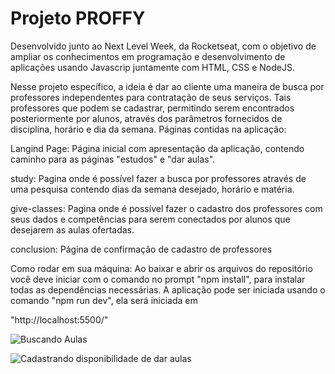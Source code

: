 # Projeto PROFFY

Desenvolvido junto ao Next Level Week, da Rocketseat, com o objetivo de ampliar os conhecimentos em programação e desenvolvimento de aplicações usando Javascrip juntamente com HTML, CSS e NodeJS.

Nesse projeto específico, a ideia é dar ao cliente uma maneira de busca por professores independentes para contratação de seus serviços. Tais professores que podem se cadastrar, permitindo serem encontrados posteriormente por alunos, através dos parâmetros fornecidos de disciplina, horário e dia da semana.
Páginas contidas na aplicação:

Langind Page: Página inicial com apresentação da aplicação, contendo caminho para as páginas "estudos" e "dar aulas".

study: Pagina onde é possível fazer a busca por professores através de uma pesquisa contendo dias da semana desejado, horário e matéria.

give-classes: Pagina onde é possível fazer o cadastro dos professores com seus dados e competências para serem conectados por alunos que desejarem as aulas ofertadas.

conclusion: Página de confirmação de cadastro de professores

Como rodar em sua máquina: Ao baixar e abrir os arquivos do repositório você deve iniciar com o comando no prompt "npm install", para instalar todas as dependências necessárias.
A aplicação pode ser iniciada usando o comando "npm run dev", ela será iniciada em

 "http://localhost:5500/"


![Buscando Aulas](https://user-images.githubusercontent.com/66925214/99343427-a2edbb00-286c-11eb-98d6-8de5f72362eb.gif)

![Cadastrando disponibilidade de dar aulas](https://user-images.githubusercontent.com/66925214/99343456-b567f480-286c-11eb-882a-3cc3981de1b1.gif)

